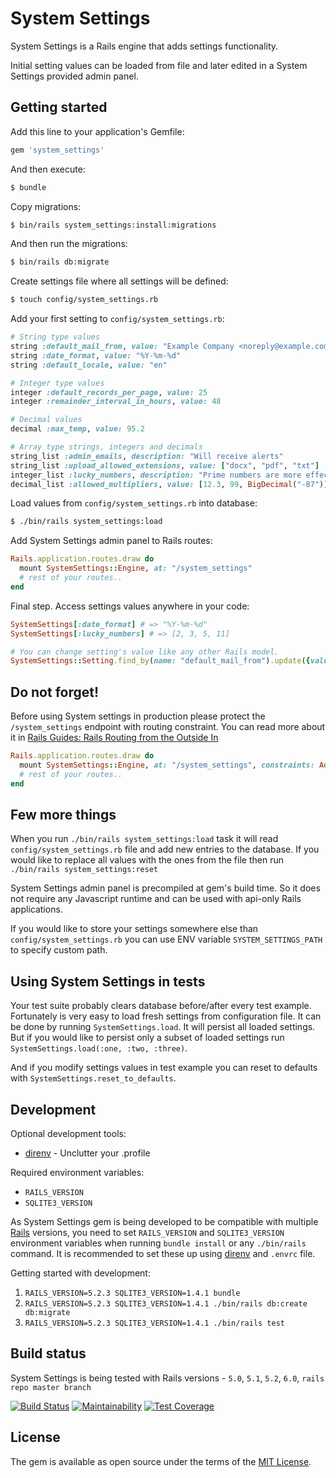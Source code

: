 # System Settings
System Settings is a Rails engine that adds settings functionality.

Initial setting values can be loaded from file and later edited in a System Settings provided admin panel.


## Getting started
Add this line to your application's Gemfile:

```ruby
gem 'system_settings'
```

And then execute:
```bash
$ bundle
```

Copy migrations:
```bash
$ bin/rails system_settings:install:migrations
```

And then run the migrations:
```bash
$ bin/rails db:migrate
```

Create settings file where all settings will be defined:
```bash
$ touch config/system_settings.rb
```

Add your first setting to `config/system_settings.rb`:
```ruby
# String type values
string :default_mail_from, value: "Example Company <noreply@example.com>", description: "This email will be used for all outgoing emails"
string :date_format, value: "%Y-%m-%d"
string :default_locale, value: "en"

# Integer type values
integer :default_records_per_page, value: 25
integer :remainder_interval_in_hours, value: 48

# Decimal values
decimal :max_temp, value: 95.2

# Array type strings, integers and decimals
string_list :admin_emails, description: "Will receive alerts"
string_list :upload_allowed_extensions, value: ["docx", "pdf", "txt"]
integer_list :lucky_numbers, description: "Prime numbers are more effective", value: [2, 3, 5, 11]
decimal_list :allowed_multipliers, value: [12.3, 99, BigDecimal("-87")]
```

Load values from `config/system_settings.rb` into database:
```bash
$ ./bin/rails system_settings:load
```

Add System Settings admin panel to Rails routes:
```ruby
Rails.application.routes.draw do
  mount SystemSettings::Engine, at: "/system_settings"
  # rest of your routes..
end
```

Final step. Access settings values anywhere in your code:
```ruby
SystemSettings[:date_format] # => "%Y-%m-%d"
SystemSettings[:lucky_numbers] # => [2, 3, 5, 11]

# You can change setting's value like any other Rails model.
SystemSettings::Setting.find_by(name: "default_mail_from").update({value: "No-Reply <noreply@example.com>"})
```


## Do not forget!
Before using System settings in production please protect the `/system_settings` endpoint with routing constraint. You can read more about it in [Rails Guides: Rails Routing from the Outside In](https://guides.rubyonrails.org/routing.html#advanced-constraints)

```ruby
Rails.application.routes.draw do
  mount SystemSettings::Engine, at: "/system_settings", constraints: AdminRoutingConstraint.new
  # rest of your routes..
end
```


## Few more things

When you run `./bin/rails system_settings:load` task it will read `config/system_settings.rb` file and add new entries to the database. If you would like to replace all values with the ones from the file then run `./bin/rails system_settings:reset` 

System Settings admin panel is precompiled at gem's build time. So it does not require any Javascript runtime and can be used with api-only Rails applications.

If you would like to store your settings somewhere else than `config/system_settings.rb` you can use ENV variable `SYSTEM_SETTINGS_PATH` to specify custom path.


## Using System Settings in tests

Your test suite probably clears database before/after every test example. Fortunately is very easy to load fresh settings from configuration file.
It can be done by running `SystemSettings.load`. It will persist all loaded settings. But if you would like to persist only a subset of loaded settings run `SystemSettings.load(:one, :two, :three)`.

And if you modify settings values in test example you can reset to defaults with `SystemSettings.reset_to_defaults`.


## Development

Optional development tools:
* [direnv](https://direnv.net/) - Unclutter your .profile

Required environment variables:
* `RAILS_VERSION`
* `SQLITE3_VERSION`

As System Settings gem is being developed to be compatible with multiple [Rails](https://github.com/rails/rails) versions,
you need to set `RAILS_VERSION` and `SQLITE3_VERSION` environment variables when running `bundle install` or any `./bin/rails` command.
It is recommended to set these up using [direnv](https://direnv.net/) and `.envrc` file.


Getting started with development:
1) `RAILS_VERSION=5.2.3 SQLITE3_VERSION=1.4.1 bundle`
2) `RAILS_VERSION=5.2.3 SQLITE3_VERSION=1.4.1 ./bin/rails db:create db:migrate`
3) `RAILS_VERSION=5.2.3 SQLITE3_VERSION=1.4.1 ./bin/rails test`

## Build status
System Settings is being tested with Rails versions - `5.0`, `5.1`, `5.2`, `6.0`, `rails repo master branch`

[![Build Status](https://dev.azure.com/kristsozols/System%20Settings/_apis/build/status/krists.system_settings?branchName=master)](https://dev.azure.com/kristsozols/System%20Settings/_build/latest?definitionId=1&branchName=master)
[![Maintainability](https://api.codeclimate.com/v1/badges/3ad889ca36f62bad04dc/maintainability)](https://codeclimate.com/github/krists/system_settings/maintainability)
[![Test Coverage](https://api.codeclimate.com/v1/badges/3ad889ca36f62bad04dc/test_coverage)](https://codeclimate.com/github/krists/system_settings/test_coverage)

## License
The gem is available as open source under the terms of the [MIT License](https://opensource.org/licenses/MIT).
